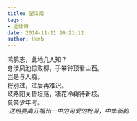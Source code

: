 ```yaml
---  
title: 望江南  
tags:  
- 近体诗  
date: 2014-11-21 20:21:12  
author: Herb    
---  
```

鸿鹄志，此地几人知？  
身涉凤池惊败柳，手攀钟顶看山石。  
岂是与人痴。    
将别过，过后再难识。  
歧路阳关皆坦荡，凄花冷树待新枝。  
莫笑少年时。    
·*送给要离开福州一中的可爱的枪哥，中华新韵*